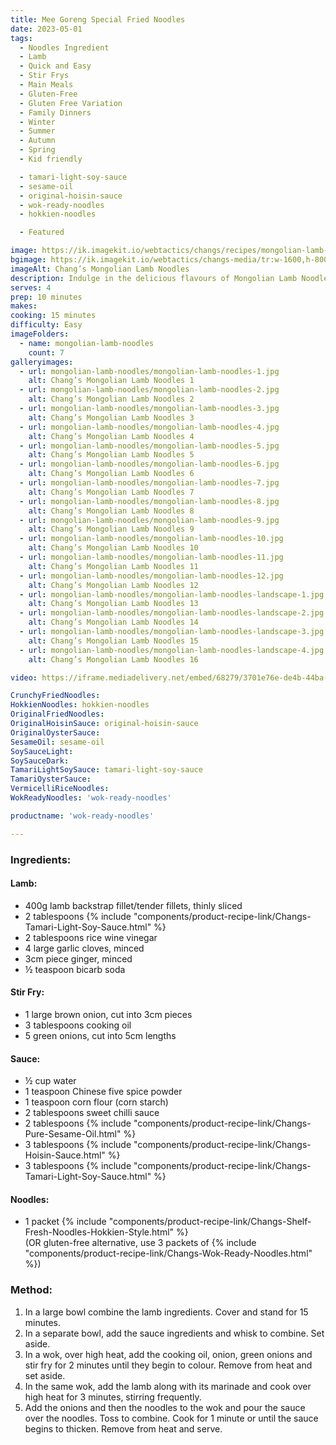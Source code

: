 ```yaml
---
title: Mee Goreng Special Fried Noodles
date: 2023-05-01
tags:
  - Noodles Ingredient
  - Lamb
  - Quick and Easy
  - Stir Frys
  - Main Meals
  - Gluten-Free
  - Gluten Free Variation
  - Family Dinners
  - Winter
  - Summer
  - Autumn
  - Spring
  - Kid friendly

  - tamari-light-soy-sauce
  - sesame-oil
  - original-hoisin-sauce
  - wok-ready-noodles
  - hokkien-noodles

  - Featured

image: https://ik.imagekit.io/webtactics/changs/recipes/mongolian-lamb-noodles/mongolian-lamb-noodles-1.jpg
bgimage: https://ik.imagekit.io/webtactics/changs-media/tr:w-1600,h-800,f-auto/slider/Mongolian-Lamb-Noodles-landscape-1600x800_wr5Ca0XEl.jpg?updatedAt=1685410886795
imageAlt: Chang’s Mongolian Lamb Noodles
description: Indulge in the delicious flavours of Mongolian Lamb Noodles with this easy-to-follow recipe from Chang's. Thinly sliced lamb, savory sauce, and Chang's Hokkien noodles come together to create a mouth-watering dish that will satisfy your cravings. Get ready to enjoy a flavourful and satisfying meal in the comfort of your own home.
serves: 4
prep: 10 minutes 
makes: 
cooking: 15 minutes
difficulty: Easy
imageFolders:
  - name: mongolian-lamb-noodles
    count: 7
galleryimages:
  - url: mongolian-lamb-noodles/mongolian-lamb-noodles-1.jpg
    alt: Chang’s Mongolian Lamb Noodles 1
  - url: mongolian-lamb-noodles/mongolian-lamb-noodles-2.jpg
    alt: Chang’s Mongolian Lamb Noodles 2
  - url: mongolian-lamb-noodles/mongolian-lamb-noodles-3.jpg
    alt: Chang’s Mongolian Lamb Noodles 3
  - url: mongolian-lamb-noodles/mongolian-lamb-noodles-4.jpg
    alt: Chang’s Mongolian Lamb Noodles 4
  - url: mongolian-lamb-noodles/mongolian-lamb-noodles-5.jpg
    alt: Chang’s Mongolian Lamb Noodles 5
  - url: mongolian-lamb-noodles/mongolian-lamb-noodles-6.jpg
    alt: Chang’s Mongolian Lamb Noodles 6
  - url: mongolian-lamb-noodles/mongolian-lamb-noodles-7.jpg
    alt: Chang’s Mongolian Lamb Noodles 7
  - url: mongolian-lamb-noodles/mongolian-lamb-noodles-8.jpg
    alt: Chang’s Mongolian Lamb Noodles 8
  - url: mongolian-lamb-noodles/mongolian-lamb-noodles-9.jpg
    alt: Chang’s Mongolian Lamb Noodles 9
  - url: mongolian-lamb-noodles/mongolian-lamb-noodles-10.jpg
    alt: Chang’s Mongolian Lamb Noodles 10
  - url: mongolian-lamb-noodles/mongolian-lamb-noodles-11.jpg
    alt: Chang’s Mongolian Lamb Noodles 11
  - url: mongolian-lamb-noodles/mongolian-lamb-noodles-12.jpg
    alt: Chang’s Mongolian Lamb Noodles 12
  - url: mongolian-lamb-noodles/mongolian-lamb-noodles-landscape-1.jpg
    alt: Chang’s Mongolian Lamb Noodles 13
  - url: mongolian-lamb-noodles/mongolian-lamb-noodles-landscape-2.jpg
    alt: Chang’s Mongolian Lamb Noodles 14
  - url: mongolian-lamb-noodles/mongolian-lamb-noodles-landscape-3.jpg
    alt: Chang’s Mongolian Lamb Noodles 15
  - url: mongolian-lamb-noodles/mongolian-lamb-noodles-landscape-4.jpg
    alt: Chang’s Mongolian Lamb Noodles 16

video: https://iframe.mediadelivery.net/embed/68279/3701e76e-de4b-44ba-877d-738a0d262b5c?autoplay=false

CrunchyFriedNoodles:
HokkienNoodles: hokkien-noodles
OriginalFriedNoodles:
OriginalHoisinSauce: original-hoisin-sauce
OriginalOysterSauce:
SesameOil: sesame-oil
SoySauceLight:
SoySauceDark:
TamariLightSoySauce: tamari-light-soy-sauce
TamariOysterSauce:
VermicelliRiceNoodles:
WokReadyNoodles: 'wok-ready-noodles'

productname: 'wok-ready-noodles'

---
```




<div class="recipesingredient">

<h3>Ingredients:</h3>
<h4>Lamb:</h4>
<ul>
<li>400g lamb backstrap fillet/tender fillets, thinly sliced</li>
<li>2 tablespoons {% include "components/product-recipe-link/Changs-Tamari-Light-Soy-Sauce.html" %}</li>
<li>2 tablespoons rice wine vinegar</li>
<li>4 large garlic cloves, minced</li>
<li>3cm piece ginger, minced</li>
<li>&frac12; teaspoon bicarb soda</li>
</ul>
<h4>Stir Fry:</h4>
<ul>
<li>1 large brown onion, cut into 3cm pieces</li>
<li>3 tablespoons cooking oil</li>
<li>5 green onions, cut into 5cm lengths</li>
</ul>
<h4>Sauce:</h4>
<ul>
<li>&frac12; cup water</li>
<li>1 teaspoon Chinese five spice powder</li>
<li>1 teaspoon corn flour (corn starch)</li>
<li>2 tablespoons sweet chilli sauce</li>
<li>2 tablespoons {% include "components/product-recipe-link/Changs-Pure-Sesame-Oil.html" %}</li>
<li>3 tablespoons {% include "components/product-recipe-link/Changs-Hoisin-Sauce.html" %}</li>
<li>3 tablespoons {% include "components/product-recipe-link/Changs-Tamari-Light-Soy-Sauce.html" %}</li>
</ul>
<h4>Noodles:</h4>
<ul>
<li>1 packet {% include "components/product-recipe-link/Changs-Shelf-Fresh-Noodles-Hokkien-Style.html" %}<br /> (OR gluten-free alternative, use 3 packets of {% include "components/product-recipe-link/Changs-Wok-Ready-Noodles.html" %})</li>
</ul>

</div>



<div class="recipesmethod">

<h3>Method:</h3>
<ol>
<li>In a large bowl combine the lamb ingredients. Cover and stand for 15 minutes.</li>
<li>In a separate bowl, add the sauce ingredients and whisk to combine. Set aside.</li>
<li>In a wok, over high heat, add the cooking oil, onion, green onions and stir fry for 2 minutes until they begin to colour. Remove from heat and set aside.</li>
<li>In the same wok, add the lamb along with its marinade and cook over high heat for 3 minutes, stirring frequently.</li>
<li>Add the onions and then the noodles to the wok and pour the sauce over the noodles. Toss to combine. Cook for 1 minute or until the sauce begins to thicken. Remove from heat and serve.</li>
</ol>

</div>




